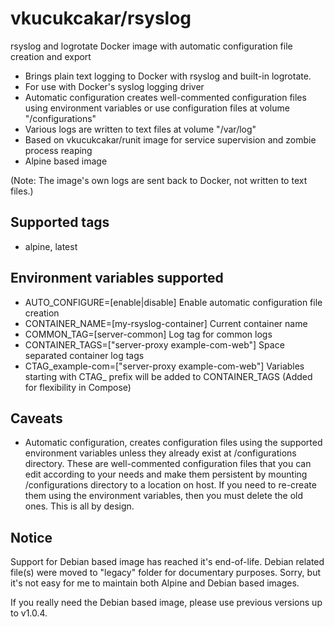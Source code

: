 # vkucukcakar/rsyslog

rsyslog and logrotate Docker image with automatic configuration file creation and export

* Brings plain text logging to Docker with rsyslog and built-in logrotate.
* For use with Docker's syslog logging driver
* Automatic configuration creates well-commented configuration files using environment variables or use configuration files at volume "/configurations"
* Various logs are written to text files at volume "/var/log"
* Based on vkucukcakar/runit image for service supervision and zombie process reaping
* Alpine based image

(Note: The image's own logs are sent back to Docker, not written to text files.)

## Supported tags

* alpine, latest

## Environment variables supported

* AUTO_CONFIGURE=[enable|disable]
	Enable automatic configuration file creation
* CONTAINER_NAME=[my-rsyslog-container]
	Current container name
* COMMON_TAG=[server-common]
	Log tag for common logs
* CONTAINER_TAGS=["server-proxy example-com-web"]
	Space separated container log tags
* CTAG_example-com=["server-proxy example-com-web"]
	Variables starting with CTAG_ prefix will be added to CONTAINER_TAGS (Added for flexibility in Compose)
	
## Caveats

* Automatic configuration, creates configuration files using the supported environment variables 
  unless they already exist at /configurations directory. These are well-commented configuration files
  that you can edit according to your needs and make them persistent by mounting /configurations directory 
  to a location on host. If you need to re-create them using the environment variables, then you must
  delete the old ones. This is all by design.

## Notice

Support for Debian based image has reached it's end-of-life.
Debian related file(s) were moved to "legacy" folder for documentary purposes.
Sorry, but it's not easy for me to maintain both Alpine and Debian based images.

If you really need the Debian based image, please use previous versions up to v1.0.4.
